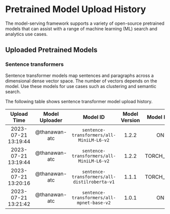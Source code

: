 # Pretrained Model Upload History

The model-serving framework supports a variety of open-source pretrained models that can assist with a range of machine learning (ML) search and analytics use cases. 


## Uploaded Pretrained Models


### Sentence transformers

Sentence transformer models map sentences and paragraphs across a dimensional dense vector space. The number of vectors depends on the model. Use these models for use cases such as clustering and semantic search. 

The following table shows sentence transformer model upload history.

[//]: # (This may be the most platform independent comment)

|Upload Time|Model Uploader|Model ID|Model Version|Model Format|Embedding Dimension|Pooling Mode|
| :---: | :---: | :---: | :---: | :---: | :---: | :---: |
|2023-07-21 13:19:44|@thanawan-atc|`sentence-transformers/all-MiniLM-L6-v2`|1.2.2|ONNX|Default|Default|
|2023-07-21 13:19:44|@thanawan-atc|`sentence-transformers/all-MiniLM-L6-v2`|1.2.2|TORCH_SCRIPT|Default|Default|
|2023-07-21 13:20:16|@thanawan-atc|`sentence-transformers/all-distilroberta-v1`|1.1.1|TORCH_SCRIPT|Default|Default|
|2023-07-21 13:21:42|@thanawan-atc|`sentence-transformers/all-mpnet-base-v2`|1.0.1|ONNX|Default|Default|

